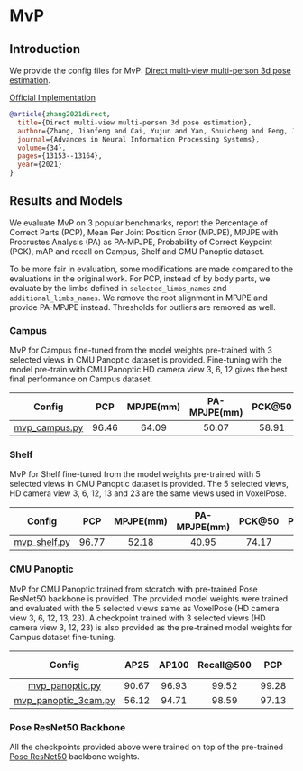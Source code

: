 # MvP

## Introduction

We provide the config files for MvP: [Direct multi-view multi-person 3d pose estimation](https://arxiv.org/pdf/2111.04076.pdf).

[Official Implementation](https://github.com/sail-sg/mvp)

```BibTeX
@article{zhang2021direct,
  title={Direct multi-view multi-person 3d pose estimation},
  author={Zhang, Jianfeng and Cai, Yujun and Yan, Shuicheng and Feng, Jiashi and others},
  journal={Advances in Neural Information Processing Systems},
  volume={34},
  pages={13153--13164},
  year={2021}
}
```

## Results and Models

We evaluate MvP on 3 popular benchmarks, report the Percentage of Correct Parts (PCP), Mean Per Joint Position Error (MPJPE), MPJPE with Procrustes Analysis (PA) as PA-MPJPE, Probability of Correct Keypoint (PCK), mAP and recall on Campus, Shelf and CMU Panoptic dataset.

To be more fair in evaluation, some modifications are made compared to the evaluations in the original work. For PCP, instead of by body parts, we evaluate by the limbs defined in `selected_limbs_names` and `additional_limbs_names`. We remove the root alignment in MPJPE and provide PA-MPJPE instead. Thresholds for outliers are removed as well.


### Campus

MvP for Campus fine-tuned from the model weights pre-trained with 3 selected views in CMU Panoptic dataset is provided. Fine-tuning with the model pre-train with CMU Panoptic HD camera view 3, 6, 12 gives the best final performance on Campus dataset.

| Config | PCP |  MPJPE(mm) |PA-MPJPE(mm)| PCK@50 | PCK@100 |Download |
|:------:|:-------:|:--------:|:--------:|:--------:|:--------:|:--------:|
| [mvp_campus.py](./campus_config/mvp_campus.py) | 96.46 | 64.09 | 50.07 | 58.91| 94.14 |[model](https://openxrlab-share-mainland.oss-cn-hangzhou.aliyuncs.com/xrmocap/weight/mvp/xrmocap_mvp_campus-e6093968_20220831.pth) |


### Shelf

MvP for Shelf fine-tuned from the model weights pre-trained with 5 selected views in CMU Panoptic dataset is provided. The 5 selected views, HD camera view 3, 6, 12, 13 and 23 are the same views used in VoxelPose.

| Config | PCP |  MPJPE(mm) |PA-MPJPE(mm)| PCK@50 | PCK@100 |Download |
|:------:|:-------:|:--------:|:--------:|:--------:|:--------:|:--------:|
| [mvp_shelf.py](./shelf_config/mvp_shelf.py)  | 96.77 | 52.18 | 40.95 | 74.17 | 97.80 | [model](https://openxrlab-share-mainland.oss-cn-hangzhou.aliyuncs.com/xrmocap/weight/mvp/xrmocap_mvp_shelf-22d1b5ed_20220831.pth)  |


### CMU Panoptic

MvP for CMU Panoptic trained from stcratch with pre-trained Pose ResNet50 backbone is provided. The provided model weights were trained and evaluated with the 5 selected views same as VoxelPose (HD camera view 3, 6, 12, 13, 23).  A checkpoint trained with 3 selected views (HD camera view 3, 12, 23) is also provided as the pre-trained model weights for Campus dataset fine-tuning.

| Config | AP25 | AP100 | Recall@500 | PCP | MPJPE(mm) | PA-MPJPE(mm)|PCK@50 | PCK@100 |Download |
|:------:|:----:|:----:|:---------:|:--------:|:--------:|:--------:|:--------:|:--------:|:--------:|
| [mvp_panoptic.py](./panoptic_config/mvp_panoptic.py) | 90.67 | 96.93 | 99.52 | 99.28 | 18.64 | 17.07 | 97.37| 99.08| [model](https://openxrlab-share-mainland.oss-cn-hangzhou.aliyuncs.com/xrmocap/weight/mvp/xrmocap_mvp_panoptic_5view-1b673cdf_20220831.pth) |
| [mvp_panoptic_3cam.py](./panoptic_config/mvp_panoptic_3cam.py) | 56.12 | 94.71 | 98.59 | 97.13 |39.25 | 29.65 | 88.85 | 95.10| [model](https://openxrlab-share-mainland.oss-cn-hangzhou.aliyuncs.com/xrmocap/weight/mvp/xrmocap_mvp_panoptic_3view_3_12_23-4b391740_20220831.pth)  |

### Pose ResNet50 Backbone

All the checkpoints provided above were trained on top of the pre-trained [Pose ResNet50](https://openxrlab-share-mainland.oss-cn-hangzhou.aliyuncs.com/xrmocap/weight/mvp/xrmocap_pose_resnet50_panoptic-5a2e53c9_20220831.pth) backbone weights.

